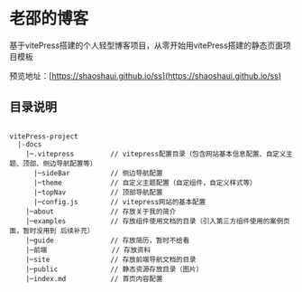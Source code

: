# 老邵的博客
基于vitePress搭建的个人轻型博客项目，从零开始用vitePress搭建的静态页面项目模板

预览地址：[https://shaoshaui.github.io/ss](https://shaoshaui.github.io/ss)

## 目录说明

```shell

vitePress-project
  |-docs
    |─.vitepress         // vitepress配置目录（包含网站基本信息配置、自定义主题、顶部、侧边导航配置等）
      |─sideBar          // 侧边导航配置
      |─theme            // 自定义主题配置（自定组件，自定义样式等）
      |─topNav           // 顶部导航配置
      |─config.js        // vitepress网站的基本配置
    |─about              // 存放关于我的简介
    |─examples           // 存放组件使用文档的目录（引入第三方组件使用的案例页面，暂时没用到 后续补充）
    |─guide              // 存放简历，暂时不给看
    |─前端                // 存放资料
    |─site               // 存放前端导航文档的目录
    |─public             // 静态资源存放目录（图片）
    |─index.md           // 首页内容配置
```


